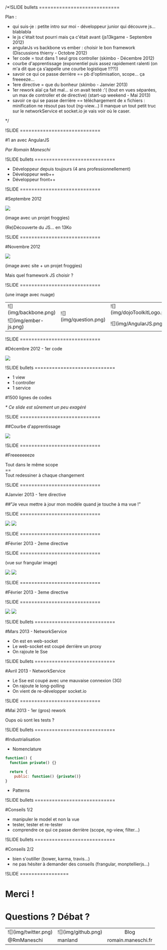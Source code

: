 /*!SLIDE bullets ============================

Plan :

- qui suis-je : petite intro sur moi - développeur junior qui découvre js... blablabla
- le js c'était tout pourri mais ça c'était avant (js13kgame - Septembre 2012)
- angularJs vs backbone vs ember : choisir le bon framework (Discussions thierry - Octobre 2012)
- 1er code = tout dans 1 seul gros controller (skimbo - Décembre 2012)
- courbe d'apprentissage (exponentiel puis assez rapidement ralenti (on m'a dit que ça s’appelle une courbe logistique !!??))
- savoir ce qui ce passe derrière == pb d'optimisation, scope... ça freeeeze...
- 1ere directive = que du bonheur (skimbo - Janvier 2013)
- 1er rework aïaï ça fait mal... si on avait testé :'( (tout en vues séparées, un max de controller et de directive) (start-up weekend - Mai 2013)
- savoir ce qui se passe derrière == téléchargement de x fichiers : minification ne résout pas tout (ng-view...)
Il manque un tout petit truc sur le networkService et socket.io je vais voir où le caser.

*/

!SLIDE ============================

#1 an avec AngularJS

<i>Par Romain Maneschi</i>

!SLIDE bullets ============================

* Développeur depuis toujours (4 ans professionnellement)
* Développeur web++
* Développeur front++

!SLIDE ============================

#Septembre 2012

![](img/js13kgame.png)

(image avec un projet froggies)

(Re)Découverte du JS... en 13Ko

!SLIDE ============================

#Novembre 2012

![](img/logo_skimbo.png)

(image avec site + un projet froggies)

Mais quel framework JS choisir ?

!SLIDE ============================

(une image avec nuage)

<center>
<table>
  <tbody>
    <tr>
      <td>![](img/backbone.png)</td>
      <td rowspan="2">![](img/question.png)</td>
      <td>![](img/dojoToolkitLogo.png)</td>
    </tr>
    <tr>
      <td>![](img/ember-js.png)</td>
      <td>![](img/AngularJS.png)</td>
    </tr>
  </tbody>
</table>
</center>

!SLIDE ============================

#Décembre 2012 - 1er code

![](img/Skimbo-update-17-12-2012.png)

!SLIDE bullets ============================

* 1 view
* 1 controller
* 1 service

#1500 lignes de codes

<i>* Ce slide est sûrement un peu exagéré</i>

!SLIDE ============================

##Courbe d'apprentissage

![](img/logistique.jpg)

!SLIDE ============================

#Freeeeeeeze

Tout dans le même scope<br />
== <br />
Tout redessiner à chaque changement

!SLIDE ============================

#Janvier 2013 - 1ere directive

##"Je veux mettre à jour mon modèle quand je touche à ma vue !"

!SLIDE ============================

![](img/directiveScroll.png)
![](img/directiveScrollVue.png)

!SLIDE ============================

#Février 2013 - 2eme directive

!SLIDE ============================

(vue sur frangular image)

![](img/directiveDrag.png)
![](img/directiveDragVue.png)

!SLIDE ============================

#Février 2013 - 3eme directive

!SLIDE ============================

![](img/directivesDateTime.png)
![](img/directivesDateTimeVue.png)

!SLIDE bullets ============================

#Mars 2013 - NetworkService

* On est en web-socket
* Le web-socket est coupé derrière un proxy
* On rajoute le Sse

!SLIDE bullets ============================

#Avril 2013 - NetworkService

* Le Sse est coupé avec une mauvaise connexion (3G)
* On rajoute le long-polling
* On vient de re-développer socket.io

!SLIDE ============================

#Mai 2013 - 1er (gros) rework

Oups où sont les tests ?

!SLIDE bullets ============================

#Industrialisation

* Nomenclature
```javascript
function() {
  function private() {}

  return {
    public: function() {private()}
}
```
* Patterns

!SLIDE bullets ============================

#Conseils 1/2

* manipuler le model et non la vue
* tester, tester et re-tester
* comprendre ce qui ce passe derrière (scope, ng-view, filter...)

!SLIDE bullets ============================

#Conseils 2/2

* bien s'outiller (bower, karma, travis...)
* ne pas hésiter à demander des conseils (frangular, monptellierjs...)

!SLIDE =================

# Merci !
# Questions ? Débat ?

<center>
  <table>
    <tbody>
      <tr>
        <td align="center">![](img/twitter.png)</td>
        <td align="center">![](img/github.png)</td>
        <td align="center">Blog</td>
      </tr>
      <tr>
        <td>@RmManeschi</td>
        <td>manland</td>
        <td>romain.maneschi.fr</td>
      </tr>
    </tbody>
  </table>
</center>
